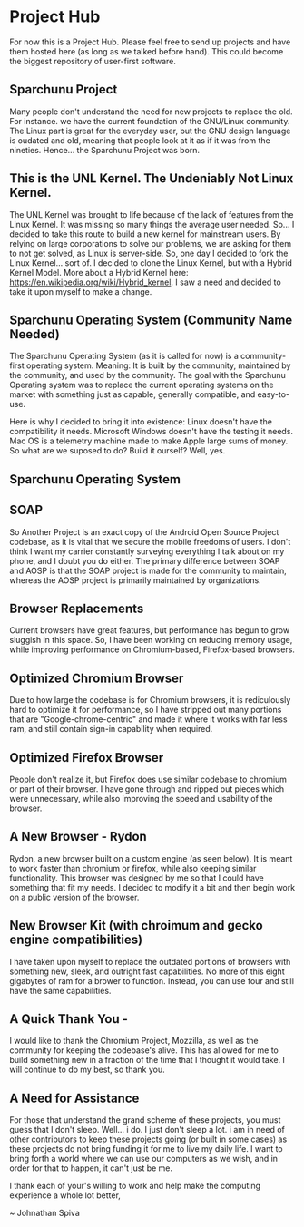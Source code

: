 # Project Hub

For now this is a Project Hub. Please feel free to send up projects and have them hosted here (as long as we talked before hand). This could become the biggest repository of user-first software.

## Sparchunu Project

Many people don't understand the need for new projects to replace the old. For instance. we have the current foundation of the GNU/Linux community. The Linux part is great for the everyday user, but the GNU design language is oudated and old, meaning that people look at it as if it was from the nineties. Hence... the Sparchunu Project was born.

## This is the UNL Kernel. The Undeniably Not Linux Kernel.
The UNL Kernel was brought to life because of the lack of features from the Linux Kernel. It was missing so many things the average user needed. So... I decided to take this route to build a new kernel for mainstream users. By relying on large corporations to solve our problems, we are asking for them to not get solved, as Linux is server-side. So, one day I decided to fork the Linux Kernel... sort of. I decided to clone the Linux Kernel, but with a Hybrid Kernel Model. More about a Hybrid Kernel here: https://en.wikipedia.org/wiki/Hybrid_kernel. I saw a need and decided to take it upon myself to make a change.

## Sparchunu Operating System (Community Name Needed)

The Sparchunu Operating System (as it is called for now) is a community-first operating system. Meaning: It is built by the community, maintained by the community, and used by the community. The goal with the Sparchunu Operating system was to replace the current operating systems on the market with something just as capable, generally compatible, and easy-to-use.

Here is why I decided to bring it into existence: Linux doesn't have the compatibility it needs. Microsoft Windows doesn't have the testing it needs. Mac OS is a telemetry machine made to make Apple large sums of money. So what are we suposed to do? Build it ourself? Well, yes.

## Sparchunu Operating System

## SOAP

So Another Project is an exact copy of the Android Open Source Project codebase, as it is vital that we secure the mobile freedoms of users. I don't think I want my carrier constantly surveying everything I talk about on my phone, and I doubt you do either. The primary difference between SOAP and AOSP is that the SOAP project is made for the community to maintain, whereas the AOSP project is primarily maintained by organizations.

## Browser Replacements

Current browsers have great features, but performance has begun to grow sluggish in this space. So, I have been working on reducing memory usage, while improving performance on Chromium-based, Firefox-based browsers.

## Optimized Chromium Browser

Due to how large the codebase is for Chromium browsers, it is rediculously hard to optimize it for performance, so I have stripped out many portions that are "Google-chrome-centric" and made it where it works with far less ram, and still contain sign-in capability when required.

## Optimized Firefox Browser

People don't realize it, but Firefox does use similar codebase to chromium or part of their browser. I have gone through and ripped out pieces which were unnecessary, while also improving the speed and usability of the browser.

## A New Browser - Rydon

Rydon, a new browser built on a custom engine (as seen below). It is meant to work faster than chromium or firefox, while also keeping similar functionality. This browser was designed by me so that I could have something that fit my needs. I decided to modify it a bit and then begin work on a public version of the browser. 

## New Browser Kit (with chroimum and gecko engine compatibilities)

I have taken upon myself to replace the outdated portions of browsers with something new, sleek, and outright fast capabilities. No more of this eight gigabytes of ram for a brower to function. Instead, you can use four and still have the same capabilities.


## A Quick Thank You - 

I would like to thank the Chromium Project, Mozzilla, as well as the community for keeping the codebase's alive. This has allowed for me to build something new in a fraction of the time that I thought it would take. I will continue to do my best, so thank you.

## A Need for Assistance

For those that understand the grand scheme of these projects, you must guess that I don't sleep. Well... i do. I just don't sleep a lot. i am in need of other contributors to keep these projects going (or built in some cases) as these projects do not bring funding it for me to live my daily life. I want to bring forth a world where we can use our computers as we wish, and in order for that to happen, it can't just be me.

I thank each of your's willing to work and help make the computing experience a whole lot better,

~ Johnathan Spiva
